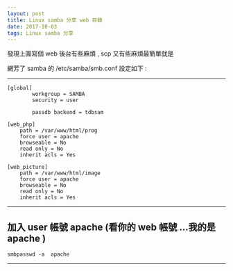 ```yaml
---
layout: post
title: Linux samba 分享 web 目錄
date: 2017-10-03
tags: Linux samba 分享
---
```


 發現上圖寫個 web 後台有些麻煩  , scp 又有些麻煩最簡單就是
 
網芳了 samba 的 /etc/samba/smb.conf 設定如下 :

----------
```
[global]
        workgroup = SAMBA
        security = user

        passdb backend = tdbsam

[web_php]
    path = /var/www/html/prog
    force user = apache
    browseable = No
    read only = No
    inherit acls = Yes

[web_picture]
    path = /var/www/html/image
    force user = apache
    browseable = No
    read only = No
    inherit acls = Yes
```
----------
加入 user 帳號 apache (看你的 web 帳號 ...我的是 apache )
----------
```
smbpasswd -a  apache 
```
----------

